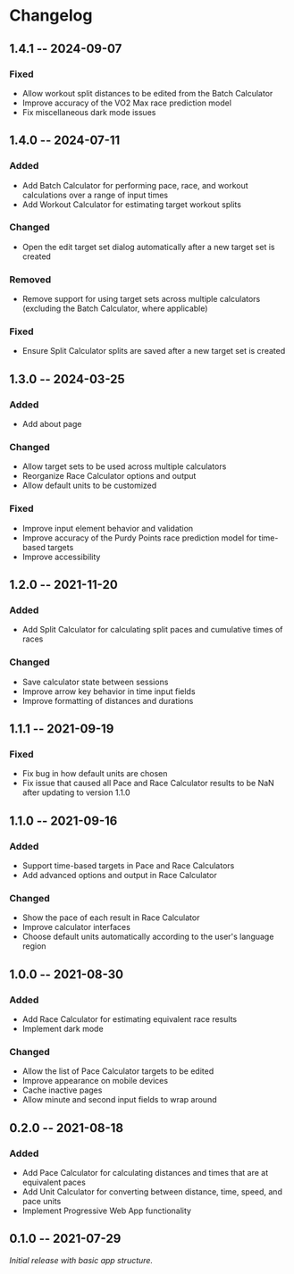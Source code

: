 # Changelog

## 1.4.1 -- 2024-09-07

### Fixed

- Allow workout split distances to be edited from the Batch Calculator
- Improve accuracy of the VO2 Max race prediction model
- Fix miscellaneous dark mode issues

## 1.4.0 -- 2024-07-11

### Added

- Add Batch Calculator for performing pace, race, and workout calculations over
  a range of input times
- Add Workout Calculator for estimating target workout splits

### Changed

- Open the edit target set dialog automatically after a new target set is
  created

### Removed

- Remove support for using target sets across multiple calculators (excluding
  the Batch Calculator, where applicable)

### Fixed

- Ensure Split Calculator splits are saved after a new target set is created

## 1.3.0 -- 2024-03-25

### Added

- Add about page

### Changed

- Allow target sets to be used across multiple calculators
- Reorganize Race Calculator options and output
- Allow default units to be customized

### Fixed

- Improve input element behavior and validation
- Improve accuracy of the Purdy Points race prediction model for time-based
  targets
- Improve accessibility

## 1.2.0 -- 2021-11-20

### Added

- Add Split Calculator for calculating split paces and cumulative times of
  races

### Changed

- Save calculator state between sessions
- Improve arrow key behavior in time input fields
- Improve formatting of distances and durations

## 1.1.1 -- 2021-09-19

### Fixed

- Fix bug in how default units are chosen
- Fix issue that caused all Pace and Race Calculator results to be NaN after
  updating to version 1.1.0

## 1.1.0 -- 2021-09-16

### Added

- Support time-based targets in Pace and Race Calculators
- Add advanced options and output in Race Calculator

### Changed

- Show the pace of each result in Race Calculator
- Improve calculator interfaces
- Choose default units automatically according to the user's language region

## 1.0.0 -- 2021-08-30

### Added

- Add Race Calculator for estimating equivalent race results
- Implement dark mode

### Changed

- Allow the list of Pace Calculator targets to be edited
- Improve appearance on mobile devices
- Cache inactive pages
- Allow minute and second input fields to wrap around

## 0.2.0 -- 2021-08-18

### Added

- Add Pace Calculator for calculating distances and times that are at equivalent
  paces
- Add Unit Calculator for converting between distance, time, speed, and pace
  units
- Implement Progressive Web App functionality

## 0.1.0 -- 2021-07-29

*Initial release with basic app structure.*
